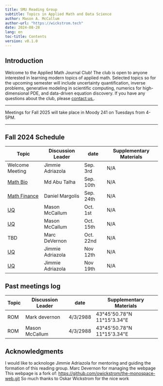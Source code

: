 ```yaml
---
title: SMU Reading Group 
subtitle: Topics in Applied Math and Data Science
author: Mason A. McCallum 
author-url: "https://wickstrom.tech"
date: 2024-08-28
lang: en
toc-title: Contents
version: v0.1.0
---
```


## Introduction
Welcome to the Applied Math Journal Club! The club is open to anyone interested in learning modern topics of applied math. Selected topics so for the upcoming semester will include uncertainty quantification, inverse problems, generative modeling in scientific computing, numerics for high-dimensional PDE, and data-driven equation discovery. If you have any questions about the club, please <a href=mailto:mmccallum@smu.edu>contact us.</a>.

<hr>

Meetings for Fall 2025 will take place in Moody 241 on Tuesdays from 4-5PM.

<hr>

## Fall 2024 Schedule 
<table>
<thead>
  <tr>
    <th class="width-min">Topic</th>
    <th class="width-auto">Discussion Leader</th>
    <th class="width-min">date</th>
    <th class="width-auto">Supplementary Materials</th>
  </tr>
</thead>
<tbody>
  <tr>
    <td>Welcome Meeting</td>
    <td>Jimmie Adriazola</td>
    <td>Sep. 3rd</td>
    <td>N/A</td>
  </tr>
  <tr>
    <td><a href=https://arxiv.org/abs/1704.00063>Math Bio</a></td>
    <td>Md Abu Talha</td>
    <td>Sep. 10th</td>
    <td>N/A</td>
  </tr>
  <tr>
    <td><a href=https://www.pnas.org/doi/10.1073/pnas.1718942115>Math Finance</a></td>
    <td>Daniel Margolis</td>
    <td>Sep. 24th</td>
    <td>N/A</td>
  </tr>
  <tr>
    <td><a href=https://onlinelibrary.wiley.com/doi/book/10.1002/9780470685853>UQ</a></td>
    <td>Mason McCallum</td>
    <td>Oct. 1st</td>
    <td>N/A</td>
  </tr>
  <tr>
    <td><a href=https://onlinelibrary.wiley.com/doi/book/10.1002/9780470685853>UQ</a></td>
    <td>Mason McCallum</td>
    <td>Oct. 15th</td>
    <td>N/A</td>
  </tr>
  <tr>
    <td>TBD</td>
    <td>Marc DeVernon</td>
    <td>Oct. 22nd</td>
    <td>N/A</td>
  </tr>
  <tr>
    <td><a href=https://arxiv.org/abs/2002.01387>UQ</a></td>
    <td>Jimmie Adriazola</td>
    <td>Nov 12th</td>
    <td>N/A</td>
  </tr>
  <tr>
    <td><a href=https://arxiv.org/abs/2002.01387>UQ</a></td>
    <td>Jimmie Adriazola</td>
    <td>Nov 19th</td>
    <td>N/A</td>
  </tr>
</tbody>
</table>

## Past meetings log
<table>
<thead>
  <tr>
    <th class="width-min">Topic</th>
    <th class="width-auto">Discussion Leader</th>
    <th class="width-min">date</th>
    <th class="width-auto">Supplementary Materials</th>
  </tr>
</thead>
<tbody>
  <tr>
    <td>ROM</td>
    <td>Mark devernon</td>
    <td>4/3/2988</td>
    <td>43°45'50.78"N 11°15'3.34"E</td>
  </tr>
  <tr>
    <td>ROM</td>
    <td>Mason McCallum</td>
    <td>4/3/2988</td>
    <td>43°45'50.78"N 11°15'3.34"E</td>
  </tr>
</tbody>
</table>

## Acknowledgments
I would like to acknologe Jimmie Adriazola for mentoring and guiding the formation of this reading group.
Marc Devernon for managing the webpage
This webpage is a fork of: https://github.com/owickstrom/the-monospace-web.git So much thanks to Oskar Wickstrom for the nice work
